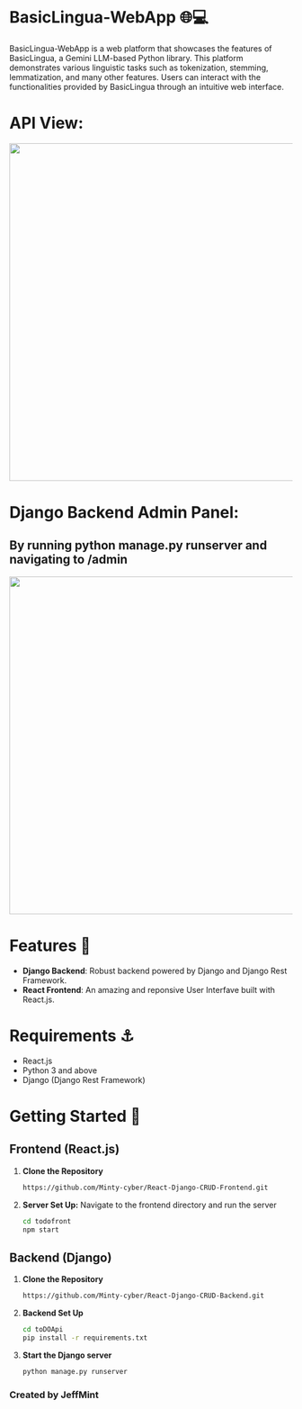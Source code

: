 # BasicLingua-WebApp 🌐💻

BasicLingua-WebApp is a web platform that showcases the features of BasicLingua, a Gemini LLM-based Python library. This platform demonstrates various linguistic tasks such as tokenization, stemming, lemmatization, and many other features. Users can interact with the functionalities provided by BasicLingua through an intuitive web interface.



# API View:
<p align="center">
  <img src="Images/Screenshot (175).png" width="600">
</p>

# Django Backend Admin Panel:

## By running python manage.py runserver and navigating to /admin

<p align="center">
  <img src="Images/Screenshot (174).png" width="600">
</p>

# Features :dart:

- **Django Backend**: Robust backend powered by Django and Django Rest Framework.
- **React Frontend**: An amazing and reponsive User Interfave built with React.js.

# Requirements :anchor:

- React.js
- Python 3 and above
- Django (Django Rest Framework)

# Getting Started :ferris_wheel:

## Frontend (React.js)

1. **Clone the Repository**
   ```sh
   https://github.com/Minty-cyber/React-Django-CRUD-Frontend.git
   ```

2. **Server Set Up:**
   Navigate to the frontend directory and run the server
   ```sh
   cd todofront
   npm start
   ```
## Backend (Django)
1. **Clone the Repository**
   ```sh
   https://github.com/Minty-cyber/React-Django-CRUD-Backend.git
   ```

2. **Backend Set Up**
   ```sh
   cd toDOApi
   pip install -r requirements.txt
   ```

3. **Start the Django server**
   ```sh
   python manage.py runserver
   ```
   
### Created by JeffMint



